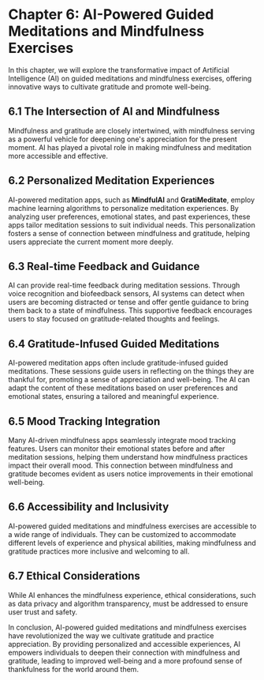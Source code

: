 Chapter 6: AI-Powered Guided Meditations and Mindfulness Exercises
==================================================================

In this chapter, we will explore the transformative impact of Artificial Intelligence (AI) on guided meditations and mindfulness exercises, offering innovative ways to cultivate gratitude and promote well-being.

6.1 The Intersection of AI and Mindfulness
------------------------------------------

Mindfulness and gratitude are closely intertwined, with mindfulness serving as a powerful vehicle for deepening one's appreciation for the present moment. AI has played a pivotal role in making mindfulness and meditation more accessible and effective.

6.2 Personalized Meditation Experiences
---------------------------------------

AI-powered meditation apps, such as **MindfulAI** and **GratiMeditate**, employ machine learning algorithms to personalize meditation experiences. By analyzing user preferences, emotional states, and past experiences, these apps tailor meditation sessions to suit individual needs. This personalization fosters a sense of connection between mindfulness and gratitude, helping users appreciate the current moment more deeply.

6.3 Real-time Feedback and Guidance
-----------------------------------

AI can provide real-time feedback during meditation sessions. Through voice recognition and biofeedback sensors, AI systems can detect when users are becoming distracted or tense and offer gentle guidance to bring them back to a state of mindfulness. This supportive feedback encourages users to stay focused on gratitude-related thoughts and feelings.

6.4 Gratitude-Infused Guided Meditations
----------------------------------------

AI-powered meditation apps often include gratitude-infused guided meditations. These sessions guide users in reflecting on the things they are thankful for, promoting a sense of appreciation and well-being. The AI can adapt the content of these meditations based on user preferences and emotional states, ensuring a tailored and meaningful experience.

6.5 Mood Tracking Integration
-----------------------------

Many AI-driven mindfulness apps seamlessly integrate mood tracking features. Users can monitor their emotional states before and after meditation sessions, helping them understand how mindfulness practices impact their overall mood. This connection between mindfulness and gratitude becomes evident as users notice improvements in their emotional well-being.

6.6 Accessibility and Inclusivity
---------------------------------

AI-powered guided meditations and mindfulness exercises are accessible to a wide range of individuals. They can be customized to accommodate different levels of experience and physical abilities, making mindfulness and gratitude practices more inclusive and welcoming to all.

6.7 Ethical Considerations
--------------------------

While AI enhances the mindfulness experience, ethical considerations, such as data privacy and algorithm transparency, must be addressed to ensure user trust and safety.

In conclusion, AI-powered guided meditations and mindfulness exercises have revolutionized the way we cultivate gratitude and practice appreciation. By providing personalized and accessible experiences, AI empowers individuals to deepen their connection with mindfulness and gratitude, leading to improved well-being and a more profound sense of thankfulness for the world around them.
